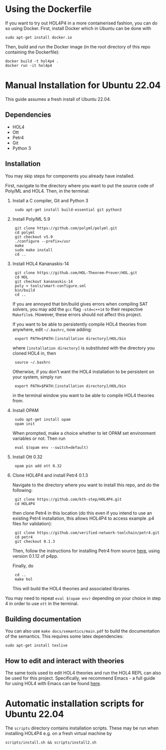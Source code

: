 # Using the Dockerfile

If you want to try out HOL4P4 in a more containerised fashion, you can do so using Docker. First, install Docker which in Ubuntu can be done with

	sudo apt-get install docker.io
	
Then, build and run the Docker image (in the root directory of this repo containing the Dockerfile):

	docker build -t hol4p4 .
	docker run -it hol4p4

# Manual Installation for Ubuntu 22.04

This guide assumes a fresh install of Ubuntu 22.04.

## Dependencies

* HOL4 
* Ott
* Petr4
* Git
* Python 3

## Installation

You may skip steps for components you already have installed.

First, navigate to the directory where you want to put the source code of Poly/ML and HOL4. Then, in the terminal:

1. Install a C compiler, Git and Python 3

		sudo apt-get install build-essential git python3

2. Install Poly/ML 5.9

		git clone https://github.com/polyml/polyml.git
		cd polyml
		git checkout v5.9
		./configure --prefix=/usr
		make
		sudo make install
		cd ..

3. Install HOL4 Kananaskis-14
	
		git clone https://github.com/HOL-Theorem-Prover/HOL.git
		cd HOL
		git checkout kananaskis-14
		poly < tools/smart-configure.sml
		bin/build
		cd ..
	
	If you are annoyed that bin/build gives errors when compiling SAT solvers, you may add the `gcc` flag `-std=c++14` to their respective `Makefile`s. However, these errors should not affect this project.

	If you want to be able to persistently compile HOL4 theories from anywhere, edit `~/.bashrc`, now adding:

		export PATH=$PATH:[installation directory]/HOL/bin
	
	where `[installation directory]` is substituted with the directory you cloned HOL4 in, then

		source ~/.bashrc
		
	Otherwise, if you don't want the HOL4 installation to be persistent on your system, simply run
	
		export PATH=$PATH:[installation directory]/HOL/bin
		
	in the terminal window you want to be able to compile HOL4 theories from.

4. Install OPAM

		sudo apt-get install opam
		opam init
	
	When prompted, make a choice whether to let OPAM set environment variables or not. Then run

		eval $(opam env --switch=default)
	
5. Install Ott 0.32

		opam pin add ott 0.32
		
6. Clone HOL4P4 and install Petr4 0.1.3

	Navigate to the directory where you want to install this repo, and do the following:

		git clone https://github.com/kth-step/HOL4P4.git
		cd HOL4P4
		
	then clone Petr4 in this location (do this even if you intend to use an existing Petr4 installation, this allows HOL4P4 to access example .p4 files for validation):

		git clone https://github.com/verified-network-toolchain/petr4.git
		cd petr4
		git checkout 0.1.3
	
	Then, follow the instructions for installing Petr4 from source [here](https://github.com/verified-network-toolchain/petr4/tree/0.1.3#installing-from-source), using version 0.1.12 of p4pp.
	
	Finally, do
	
		cd ..
		make hol
		
	This will build the HOL4 theories and associated libraries.

You may need to repeat `eval $(opam env)` depending on your choice in step 4 in order to use `ott` in the terminal.

## Building documentation

You can also use `make docs/semantics/main.pdf` to build the documentation of the semantics. This requires some latex dependencies:

	sudo apt-get install texlive

## How to edit and interact with theories

The same tools used to edit HOL4 theories and run the HOL4 REPL can also be used for this project. Specifically, we recommend Emacs - a full guide for using HOL4 with Emacs can be found [here](https://hol-theorem-prover.org/HOL-interaction.pdf).

# Automatic installation scripts for Ubuntu 22.04

The `scripts` directory contains installation scripts. These may be run when installing HOL4P4 e.g. on a fresh virtual machine by

	scripts/install.sh && scripts/install2.sh
